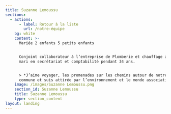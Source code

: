 ```yaml
---
title: Suzanne Lemoussu
sections:
  - actions:
      - label: Retour à la liste
        url: /notre-équipe
    bg: white
    content: >-
      Mariée 2 enfants 5 petits enfants


      Conjoint collaborateur à l’entreprise de Plomberie et chauffage avec mon
      mari en secrétariat et comptabilité pendant 34 ans. 


      > *J’aime voyager, les promenades sur les chemins autour de notre belle
      commune et suis attirée par l’environnement et le monde associatif.*
    image: /images/Suzanne Lemoussu.png
    section_id: Suzanne Lemoussu
    title: Suzanne Lemoussu
    type: section_content
layout: landing
---
```


